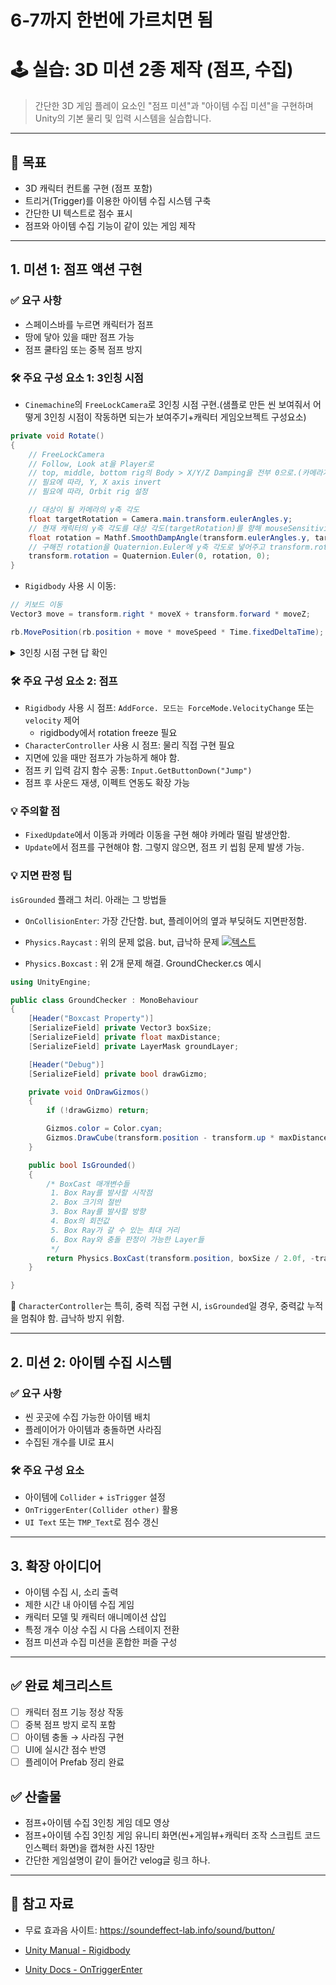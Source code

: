 # 6-7까지 한번에 가르치면 됨

# 🕹️ 실습: 3D 미션 2종 제작 (점프, 수집)

> 간단한 3D 게임 플레이 요소인 "점프 미션"과 "아이템 수집 미션"을 구현하며 Unity의 기본 물리 및 입력 시스템을 실습합니다.

---

## 🎯 목표

- 3D 캐릭터 컨트롤 구현 (점프 포함)
- 트리거(Trigger)를 이용한 아이템 수집 시스템 구축
- 간단한 UI 텍스트로 점수 표시
- 점프와 아이템 수집 기능이 같이 있는 게임 제작
---

## 1. 미션 1: 점프 액션 구현

### ✅ 요구 사항

- 스페이스바를 누르면 캐릭터가 점프
- 땅에 닿아 있을 때만 점프 가능
- 점프 쿨타임 또는 중복 점프 방지


### 🛠️ 주요 구성 요소 1: 3인칭 시점

- `Cinemachine`의 `FreeLockCamera`로 3인칭 시점 구현.(샘플로 만든 씬 보여줘서 어떻게 3인칭 시점이 작동하면 되는가 보여주기+캐릭터 게임오브젝트 구성요소)
```csharp
private void Rotate()
{
    // FreeLockCamera
    // Follow, Look at을 Player로
    // top, middle, bottom rig의 Body > X/Y/Z Damping을 전부 0으로.(카메라가 늦게 따라가는거 방지)
    // 필요에 따라, Y, X axis invert
    // 필요에 따라, Orbit rig 설정

    // 대상이 될 카메라의 y축 각도
    float targetRotation = Camera.main.transform.eulerAngles.y;
    // 현재 캐릭터의 y축 각도를 대상 각도(targetRotation)를 향해 mouseSensitivity 속도로 회전시켜준다.
    float rotation = Mathf.SmoothDampAngle(transform.eulerAngles.y, targetRotation, ref rotationVelocity, 1/mouseSensitivity);
    // 구해진 rotation을 Quaternion.Euler에 y축 각도로 넣어주고 transform.rotation에 적용
    transform.rotation = Quaternion.Euler(0, rotation, 0);
}
```
- `Rigidbody` 사용 시 이동:
```csharp
// 키보드 이동
Vector3 move = transform.right * moveX + transform.forward * moveZ;

rb.MovePosition(rb.position + move * moveSpeed * Time.fixedDeltaTime);
```

<details>
<summary>3인칭 시점 구현 답 확인</summary>

```csharp
//FixedUpdate 내부의 3인칭 시점 구현 답
// 키보드 이동
Vector3 move = transform.right * moveX + transform.forward * moveZ;

rb.MovePosition(rb.position + move * moveSpeed * Time.fixedDeltaTime);

if (move != Vector3.zero)
{
    Rotate();
    Quaternion moveRotation = Quaternion.LookRotation(move);
    childObj.transform.rotation = moveRotation;
}
```

</details>


### 🛠️ 주요 구성 요소 2: 점프
- `Rigidbody` 사용 시 점프: `AddForce. 모드는 ForceMode.VelocityChange` 또는 `velocity` 제어
    - rigidbody에서 rotation freeze 필요
- `CharacterController` 사용 시 점프: 물리 직접 구현 필요
- 지면에 있을 때만 점프가 가능하게 해야 함.
- 점프 키 입력 감지 함수 공통: `Input.GetButtonDown("Jump")`
- 점프 후 사운드 재생, 이펙트 연동도 확장 가능

### 💡 주의할 점
- `FixedUpdate`에서 이동과 카메라 이동을 구현 해야 카메라 떨림 발생안함.
- `Update`에서 점프를 구현해야 함. 그렇지 않으면, 점프 키 씹힘 문제 발생 가능.

### 💡 지면 판정 팁
`isGrounded` 플래그 처리. 아래는 그 방법들
- `OnCollisionEnter`: 가장 간단함. but, 플레이어의 옆과 부딪혀도 지면판정함.
- `Physics.Raycast` : 위의 문제 없음. but, 급낙하 문제
[ ![텍스트](https://velog.velcdn.com/images/nagi0101/post/d2bb6519-dc90-4a91-9b1c-d8fc8d6b646c/image.png) ]( https://velog.velcdn.com/images/nagi0101/post/d2bb6519-dc90-4a91-9b1c-d8fc8d6b646c/image.png )

- `Physics.Boxcast` : 위 2개 문제 해결. GroundChecker.cs 예시
```csharp
using UnityEngine;

public class GroundChecker : MonoBehaviour
{
    [Header("Boxcast Property")]
    [SerializeField] private Vector3 boxSize;
    [SerializeField] private float maxDistance;
    [SerializeField] private LayerMask groundLayer;

    [Header("Debug")]
    [SerializeField] private bool drawGizmo;

    private void OnDrawGizmos()
    {
        if (!drawGizmo) return;

        Gizmos.color = Color.cyan;
        Gizmos.DrawCube(transform.position - transform.up * maxDistance, boxSize);
    }

    public bool IsGrounded()
    {
        /* BoxCast 매개변수들
         1. Box Ray를 발사할 시작점
         2. Box 크기의 절반
         3. Box Ray를 발사할 방향
         4. Box의 회전값
         5. Box Ray가 갈 수 있는 최대 거리
         6. Box Ray와 충돌 판정이 가능한 Layer들   
         */
        return Physics.BoxCast(transform.position, boxSize / 2.0f, -transform.up, transform.rotation, maxDistance, groundLayer);
    }

}
```

🎯 `CharacterController`는 특히, 중력 직접 구현 시, `isGrounded`일 경우, 중력값 누적을 멈춰야 함. 급낙하 방지 위함. 

---

## 2. 미션 2: 아이템 수집 시스템

### ✅ 요구 사항

- 씬 곳곳에 수집 가능한 아이템 배치
- 플레이어가 아이템과 충돌하면 사라짐
- 수집된 개수를 UI로 표시

### 🛠️ 주요 구성 요소

- 아이템에 `Collider` + `isTrigger` 설정
- `OnTriggerEnter(Collider other)` 활용
- `UI Text` 또는 `TMP_Text`로 점수 갱신

---

## 3. 확장 아이디어

- 아이템 수집 시, 소리 출력
- 제한 시간 내 아이템 수집 게임
- 캐릭터 모델 및 캐릭터 애니메이션 삽입
- 특정 개수 이상 수집 시 다음 스테이지 전환
- 점프 미션과 수집 미션을 혼합한 퍼즐 구성

---

## ✅ 완료 체크리스트

- [ ] 캐릭터 점프 기능 정상 작동
- [ ] 중복 점프 방지 로직 포함
- [ ] 아이템 충돌 → 사라짐 구현
- [ ] UI에 실시간 점수 반영
- [ ] 플레이어 Prefab 정리 완료

## ✅ 산출물
- 점프+아이템 수집 3인칭 게임 데모 영상
- 점프+아이템 수집 3인칭 게임 유니티 화면(씬+게임뷰+캐릭터 조작 스크립트 코드 인스펙터 화면)을 캡쳐한 사진 1장만
- 간단한 게임설명이 같이 들어간 velog글 링크 하나.

---

## 🔗 참고 자료
- 무료 효과음 사이트: https://soundeffect-lab.info/sound/button/

- [Unity Manual - Rigidbody](https://docs.unity3d.com/Manual/class-Rigidbody.html)
- [Unity Docs - OnTriggerEnter](https://docs.unity3d.com/ScriptReference/Collider.OnTriggerEnter.html)
